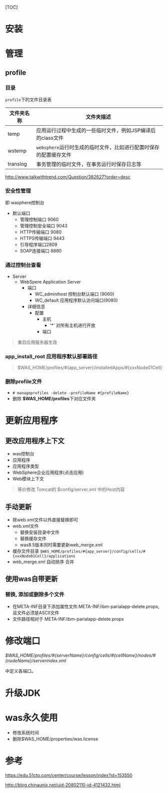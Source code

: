 [TOC]
# 安装

# 管理

## profile

### 目录

`profile`下的文件目录表

| 文件夹名称 | 文件夹描述                                                 |
| ---------- | ---------------------------------------------------------- |
| temp       | 应用运行过程中生成的一些临时文件，例如JSP编译后的class文件 |
| wstemp       | `websphere`运行时生成的临时文件，比如进行配置时保存的配置缓存文件 |
| translog | 事务管理的临时文件，在事务运行时保存日志等 |

http://www.talkwithtrend.com/Question/382627?order=desc

### 安全性管理

即 wasphere控制台

- 默认端口
  - 管理控制端口 9060
  - 管理控制安全端口 9043
  - HTTP传输端口 9080
  - HTTPS传输端口 9443
  - 引导程序端口2809
  - SOAP连接端口 8880

### 通过控制台查看

- Server
  - WebSpere Application Server
    - 端口
      - WC_adminihost 控制台默认端口 (9060)
      - WC_default 应用程序默认访问端口(9080)
    - 详细信息
      - 配置
        - 主机
          - '*' 对所有主机进行开放
        - 端口

> 重启应用服务器生效

### app_install_root 应用程序默认部署路径

> $WAS_HOME/profiles/#{app_server}/installedApps/#{xxxNode01Cell}

### 删除profile文件

- `# manageprofiles -delete -profileName #{profileName}`
- 删除 **$WAS_HOME/profiles**下对应文件夹

# 更新应用程序

## 更改应用程序上下文

- was控制台
- 应用程序
- 应用程序类型
- WebSphere企业应用程序(点击应用)
- Web模块上下文

> 等价修改 Tomcat的 $config/server.xml 中的Host内容

## 手动更新

- 除web.xml文件以外直接替换即可
- web.xml文件
  - 替换安装目录中文件
  - 替换缓存文件
  - was8.5版本同时需要更新web_merge.xml
- 缓存文件目录
  `$WAS_HOME/profiles/#{app_server}/config/cells/#{xxxNode01Cell}/applications`
- web_merge.xml 自动排序 合并

## 使用was自带更新

### 替换, 添加或删除多个文件

- 在META-INF目录下添加属性文件:META-INF/ibm-parialapp-delete.props, 且文件必须是ASCII文件
- 文件路径相对于 META-INF/ibm-parialapp-delete.props

# 修改端口

*$WAS_HOME/profiles/#{serverName}/config/cells/#{cellName}/nodes/#{nodeName}/serverindex.xml*

中定义各端口。

# 升级JDK

# was永久使用

- 修改系统时间
- 删除$WAS_HOME/properties/was.license

# 参考

<https://edu.51cto.com/center/course/lesson/index?id=153550>

http://blog.chinaunix.net/uid-20802110-id-4121432.html




